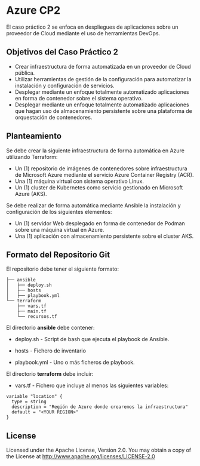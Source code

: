# Azure CP2
El caso práctico 2 se enfoca en despliegues de aplicaciones sobre un proveedor de Cloud mediante el uso de herramientas DevOps.

## Objetivos del Caso Práctico 2

- Crear infraestructura de forma automatizada en un proveedor de Cloud pública.
- Utilizar herramientas de gestión de la configuración para automatizar la instalación y configuración de servicios.
- Desplegar mediante un enfoque totalmente automatizado aplicaciones en forma de contenedor sobre el sistema operativo.
- Desplegar mediante un enfoque totalmente automatizado aplicaciones que hagan uso de almacenamiento persistente sobre una plataforma de orquestación de contenedores.

## Planteamiento

Se debe crear la siguiente infraestructura de forma automática en Azure utilizando Terraform:

- Un (1) repositorio de imágenes de contenedores sobre infraestructura de Microsoft Azure mediante el servicio Azure Container Registry (ACR).
- Una (1) máquina virtual con sistema operativo Linux.
- Un (1) cluster de Kubernetes como servicio gestionado en Microsoft Azure (AKS).

Se debe realizar de forma automática mediante Ansible la instalación y configuración de los siguientes elementos:

- Un (1) servidor Web desplegado en forma de contenedor de Podman sobre una máquina virtual en Azure.
- Una (1) aplicación con almacenamiento persistente sobre el cluster AKS.

## Formato del Repositorio Git

El repositorio debe tener el siguiente formato:

```
├── ansible
│   ├── deploy.sh
│   ├── hosts
│   ├── playbook.yml
└── terraform
    ├── vars.tf
    ├── main.tf
    └── recursos.tf
```


El directorio **ansible** debe contener:

* deploy.sh - Script de bash que ejecuta el playbook de Ansible.

* hosts - Fichero de inventario

* playbook.yml - Uno o más ficheros de playbook.

El directorio **terraform** debe incluir:

* vars.tf - Fichero que incluye al menos las siguientes variables:

```
variable "location" {
  type = string
  description = "Región de Azure donde crearemos la infraestructura"
  default = "<YOUR REGION>" 
}
```

## License

Licensed under the Apache License, Version 2.0. You may obtain a copy of the License at http://www.apache.org/licenses/LICENSE-2.0

